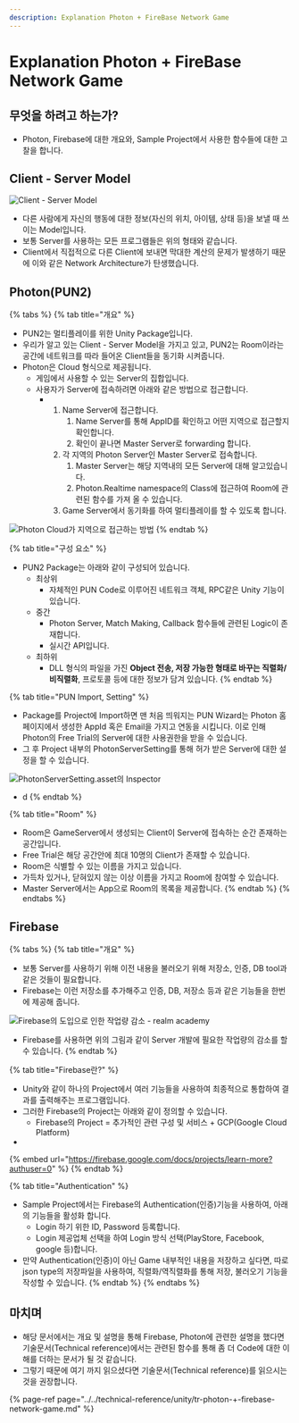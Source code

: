```yaml
---
description: Explanation Photon + FireBase Network Game
---
```


# Explanation Photon + FireBase Network Game

## 무엇을 하려고 하는가?

* Photon, Firebase에 대한 개요와, Sample Project에서 사용한 함수들에 대한 고찰을 합니다.



## Client - Server Model

![Client - Server Model](../../.gitbook/assets/image%20%28161%29.png)

* 다른 사람에게 자신의 행동에 대한 정보\(자신의 위치, 아이템, 상태 등\)을 보낼 때 쓰이는 Model입니다.
* 보통 Server를 사용하는 모든 프로그램들은 위의 형태와 같습니다.
* Client에서 직접적으로 다른 Client에 보내면 막대한 계산의 문제가 발생하기 때문에 이와 같은 Network Architecture가 탄생했습니다.

## Photon\(PUN2\)

{% tabs %}
{% tab title="개요" %}
* PUN2는 멀티플레이를 위한 Unity Package입니다.
* 우리가 알고 있는 Client - Server Model을 가지고 있고, PUN2는 Room이라는 공간에 네트워크를 따라 들어온 Client들을 동기화 시켜줍니다.
* Photon은 Cloud 형식으로 제공됩니다.
  * 게임에서 사용할 수 있는 Server의 집합입니다.
  * 사용자가 Server에 접속하려면 아래와 같은 방법으로 접근합니다.
    * 1. Name Server에 접근합니다.
         1. Name Server를 통해 AppID를 확인하고 어떤 지역으로 접근할지 확인합니다.
         2. 확인이 끝나면 Master Server로 forwarding 합니다.
      2. 각 지역의 Photon Server인 Master Server로 접속합니다.
         1. Master Server는 해당 지역내의 모든 Server에 대해 알고있습니다.
         2. Photon.Realtime namespace의 Class에 접근하여 Room에 관련된 함수를 가져 올 수 있습니다.
      3. Game Server에서 동기화를 하여 멀티플레이를 할 수 있도록 합니다.

![Photon Cloud&#xAC00; &#xC9C0;&#xC5ED;&#xC73C;&#xB85C; &#xC811;&#xADFC;&#xD558;&#xB294; &#xBC29;&#xBC95;](../../.gitbook/assets/image%20%28155%29.png)
{% endtab %}

{% tab title="구성 요소" %}
* PUN2 Package는 아래와 같이 구성되어 있습니다.
  * 최상위
    * 자체적인 PUN Code로 이루어진 네트워크 객체, RPC같은 Unity 기능이 있습니다.
  * 중간
    * Photon Server, Match Making, Callback 함수들에 관련된 Logic이 존재합니다.
    * 실시간 API입니다.
  * 최하위
    * DLL 형식의 파일을 가진 **Object 전송, 저장 가능한 형태로 바꾸는 직렬화/비직렬화**, 프로토콜 등에 대한 정보가 담겨 있습니다.
{% endtab %}

{% tab title="PUN Import, Setting" %}
* Package를 Project에 Import하면 맨 처음 띄워지는 PUN Wizard는 Photon 홈페이지에서 생성한 AppId 혹은 Email을 가지고 연동을 시킵니다. 이로 인해 Photon의 Free Trial의 Server에 대한 사용권한을 받을 수 있습니다.
* 그 후 Project 내부의 PhotonServerSetting를 통해 허가 받은 Server에 대한 설정을 할 수 있습니다.

![PhotonServerSetting.asset&#xC758; Inspector](../../.gitbook/assets/image%20%28153%29.png)

* d
{% endtab %}

{% tab title="Room" %}
* Room은 GameServer에서 생성되는 Client이 Server에 접속하는 순간 존재하는 공간입니다.
* Free Trial은 해당 공간안에 최대 10명의 Client가 존재할 수 있습니다.
* Room은 식별할 수 있는 이름을 가지고 있습니다.
* 가득차 있거나, 닫혀있지 않는 이상 이름을 가지고 Room에 참여할 수 있습니다.
* Master Server에서는 App으로 Room의 목록을 제공합니다.
{% endtab %}
{% endtabs %}



## Firebase

{% tabs %}
{% tab title="개요" %}
* 보통 Server를 사용하기 위해 이전 내용을 불러오기 위해 저장소, 인증, DB tool과 같은 것들이 필요합니다.
* Firebase는 이런 저장소를 추가해주고 인증, DB, 저장소 등과 같은 기능들을 한번에 제공해 줍니다.

![Firebase&#xC758; &#xB3C4;&#xC785;&#xC73C;&#xB85C; &#xC778;&#xD55C; &#xC791;&#xC5C5;&#xB7C9; &#xAC10;&#xC18C; - realm academy](../../.gitbook/assets/image%20%28162%29.png)

* Firebase를 사용하면 위의 그림과 같이 Server 개발에 필요한 작업량의 감소를 할 수 있습니다.
{% endtab %}

{% tab title="Firebase란?" %}
* Unity와 같이 하나의 Project에서 여러 기능들을 사용하여 최종적으로 통합하여 결과를 출력해주는 프로그램입니다.
* 그러한 Firebase의 Project는 아래와 같이 정의할 수 있습니다.
  * Firebase의 Project = 추가적인 관련 구성 및 서비스 + GCP\(Google Cloud Platform\)
* 
{% embed url="https://firebase.google.com/docs/projects/learn-more?authuser=0" %}
{% endtab %}

{% tab title="Authentication" %}
* Sample Project에서는 Firebase의 Authentication\(인증\)기능을 사용하여, 아래의 기능들을 활성화 합니다.
  * Login 하기 위한 ID, Password 등록합니다.
  * Login 제공업체 선택을 하여 Login 방식 선택\(PlayStore, Facebook, google 등\)합니다.
* 만약 Authentication\(인증\)이 아닌 Game 내부적인 내용을 저장하고 싶다면, 따로 json type의 저장파일을 사용하여, 직렬화/역직렬화를 통해 저장, 불러오기 기능을 작성할 수 있습니다.
{% endtab %}
{% endtabs %}

## 마치며

* 해당 문서에서는 개요 및 설명을 통해 Firebase, Photon에 관련한 설명을 했다면 기술문서\(Technical reference\)에서는 관련된 함수를 통해 좀 더 Code에 대한 이해를 더하는 문서가 될 것 같습니다.
* 그렇기 때문에 여기 까지 읽으셨다면 기술문서\(Technical reference\)를 읽으시는 것을 권장합니다.

{% page-ref page="../../technical-reference/unity/tr-photon-+-firebase-network-game.md" %}

